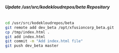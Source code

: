##### Update /usr/src/kodekloudrepos/beta Repository

```bash

cd /usr/src/kodekloudrepos/beta
git remote add dev_beta /opt/xfusioncorp_beta.git
cp /tmp/index.html .
git add index.html
git commit -m "Add index.html file"
git push dev_beta master
```